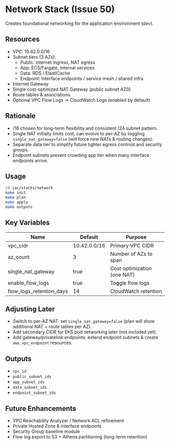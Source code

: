 # Network Stack (Issue 50)

Creates foundational networking for the application environment (dev).

## Resources

- VPC: 10.42.0.0/16
- Subnet tiers (3 AZs):
  - Public: internet ingress, NAT egress
  - App: ECS/Fargate, internal services
  - Data: RDS / ElastiCache
  - Endpoint: Interface endpoints / service mesh / shared infra
- Internet Gateway
- Single cost-optimized NAT Gateway (public subnet AZ0)
- Route tables & associations
- Optional VPC Flow Logs -> CloudWatch Logs (enabled by default)

## Rationale

- /16 chosen for long-term flexibility and consistent /24 subnet pattern.
- Single NAT initially limits cost; can evolve to per-AZ by toggling `single_nat_gateway=false` (will force new NATs & routing changes).
- Separate data tier to simplify future tighter egress controls and security groups.
- Endpoint subnets prevent crowding app tier when many interface endpoints arrive.

## Usage

```bash
cd iac/stacks/network
make init
make plan
make apply
make outputs
```

## Key Variables

| Name | Default | Purpose |
|------|---------|---------|
| vpc_cidr | 10.42.0.0/16 | Primary VPC CIDR |
| az_count | 3 | Number of AZs to span |
| single_nat_gateway | true | Cost optimization (one NAT) |
| enable_flow_logs | true | Toggle flow logs |
| flow_logs_retention_days | 14 | CloudWatch retention |

## Adjusting Later

- Switch to per-AZ NAT: set `single_nat_gateway=false` (plan will show additional NAT + route tables per AZ).
- Add secondary CIDR for EKS pod networking later (not included yet).
- Add gateway/privatelink endpoints: extend endpoint subnets & create `aws_vpc_endpoint` resources.

## Outputs

- `vpc_id`
- `public_subnet_ids`
- `app_subnet_ids`
- `data_subnet_ids`
- `endpoint_subnet_ids`

## Future Enhancements

- VPC Reachability Analyzer / Network ACL refinement
- Private Hosted Zone & interface endpoints
- Security Group baseline module
- Flow log export to S3 + Athena partitioning (long-term retention)
